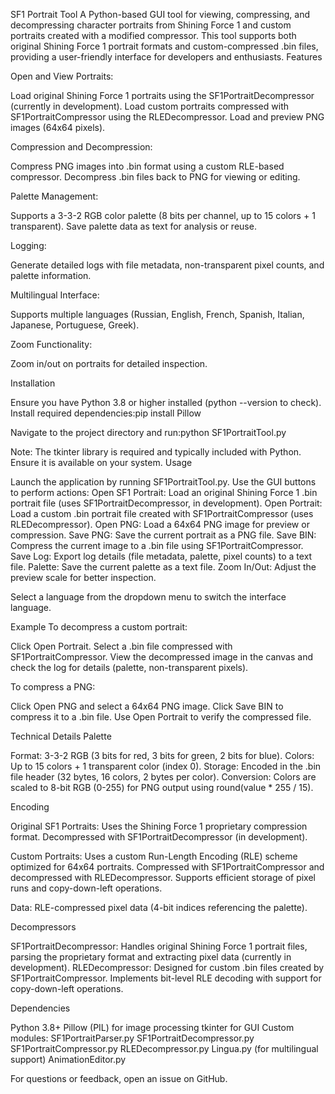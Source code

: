 SF1 Portrait Tool
A Python-based GUI tool for viewing, compressing, and decompressing character portraits from Shining Force 1 and custom portraits created with a modified compressor. This tool supports both original Shining Force 1 portrait formats and custom-compressed .bin files, providing a user-friendly interface for developers and enthusiasts.
Features

Open and View Portraits:

Load original Shining Force 1 portraits using the SF1PortraitDecompressor (currently in development).
Load custom portraits compressed with SF1PortraitCompressor using the RLEDecompressor.
Load and preview PNG images (64x64 pixels).


Compression and Decompression:

Compress PNG images into .bin format using a custom RLE-based compressor.
Decompress .bin files back to PNG for viewing or editing.


Palette Management:

Supports a 3-3-2 RGB color palette (8 bits per channel, up to 15 colors + 1 transparent).
Save palette data as text for analysis or reuse.


Logging:

Generate detailed logs with file metadata, non-transparent pixel counts, and palette information.


Multilingual Interface:

Supports multiple languages (Russian, English, French, Spanish, Italian, Japanese, Portuguese, Greek).


Zoom Functionality:

Zoom in/out on portraits for detailed inspection.



Installation

Ensure you have Python 3.8 or higher installed (python --version to check).
Install required dependencies:pip install Pillow


Navigate to the project directory and run:python SF1PortraitTool.py


Note: The tkinter library is required and typically included with Python. Ensure it is available on your system.
Usage

Launch the application by running SF1PortraitTool.py.
Use the GUI buttons to perform actions:
Open SF1 Portrait: Load an original Shining Force 1 .bin portrait file (uses SF1PortraitDecompressor, in development).
Open Portrait: Load a custom .bin portrait file created with SF1PortraitCompressor (uses RLEDecompressor).
Open PNG: Load a 64x64 PNG image for preview or compression.
Save PNG: Save the current portrait as a PNG file.
Save BIN: Compress the current image to a .bin file using SF1PortraitCompressor.
Save Log: Export log details (file metadata, palette, pixel counts) to a text file.
Palette: Save the current palette as a text file.
Zoom In/Out: Adjust the preview scale for better inspection.


Select a language from the dropdown menu to switch the interface language.

Example
To decompress a custom portrait:

Click Open Portrait.
Select a .bin file compressed with SF1PortraitCompressor.
View the decompressed image in the canvas and check the log for details (palette, non-transparent pixels).

To compress a PNG:

Click Open PNG and select a 64x64 PNG image.
Click Save BIN to compress it to a .bin file.
Use Open Portrait to verify the compressed file.

Technical Details
Palette

Format: 3-3-2 RGB (3 bits for red, 3 bits for green, 2 bits for blue).
Colors: Up to 15 colors + 1 transparent color (index 0).
Storage: Encoded in the .bin file header (32 bytes, 16 colors, 2 bytes per color).
Conversion: Colors are scaled to 8-bit RGB (0-255) for PNG output using round(value * 255 / 15).

Encoding

Original SF1 Portraits:
Uses the Shining Force 1 proprietary compression format.
Decompressed with SF1PortraitDecompressor (in development).


Custom Portraits:
Uses a custom Run-Length Encoding (RLE) scheme optimized for 64x64 portraits.
Compressed with SF1PortraitCompressor and decompressed with RLEDecompressor.
Supports efficient storage of pixel runs and copy-down-left operations.


Data: RLE-compressed pixel data (4-bit indices referencing the palette).

Decompressors

SF1PortraitDecompressor: Handles original Shining Force 1 portrait files, parsing the proprietary format and extracting pixel data (currently in development).
RLEDecompressor: Designed for custom .bin files created by SF1PortraitCompressor. Implements bit-level RLE decoding with support for copy-down-left operations.

Dependencies

Python 3.8+
Pillow (PIL) for image processing
tkinter for GUI
Custom modules:
SF1PortraitParser.py
SF1PortraitDecompressor.py
SF1PortraitCompressor.py
RLEDecompressor.py
Lingua.py (for multilingual support)
AnimationEditor.py

For questions or feedback, open an issue on GitHub.